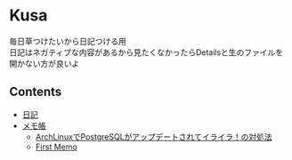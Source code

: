 # Kusa
毎日草つけたいから日記つける用 \
日記はネガティブな内容があるから見たくなかったらDetailsと生のファイルを開かない方が良いよ

## Contents
- [日記](/日記.md)
- [メモ帳](/memo)
  - [ArchLinuxでPostgreSQLがアップデートされてイライラ！の対処法](/memo/1.md)
  - [First Memo](/memo/first.md)

